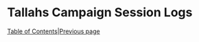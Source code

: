 # Tallahs Campaign Session Logs
[Table of Contents][TC]|[Previous page][I]
































[TC]: README.md "Table of Contents"
[I]: Items.md "Items"
